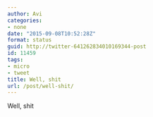```yaml
---
author: Avi
categories:
- none
date: "2015-09-08T10:52:28Z"
format: status
guid: http://twitter-641262834010169344-post
id: 11459
tags:
- micro
- tweet
title: Well, shit
url: /post/well-shit/
---
```

Well, shit